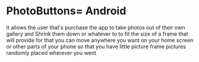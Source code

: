 # PhotoButtons= Android
It allows the user that's purchase the app to take photos out of their own gallery and Shrink them down or whatever to to fit the size of a frame that will provide for that you can move anywhere you want on your home screen or other parts of your phone so that you have little picture frame pictures randomly placed wherever you went
